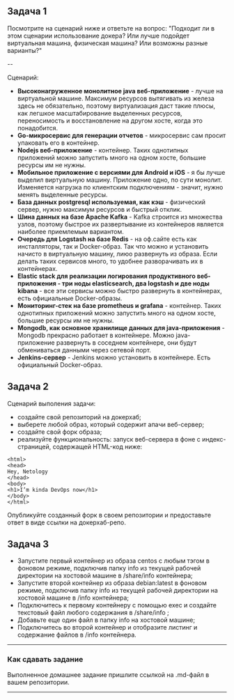 ## Задача 1 

Посмотрите на сценарий ниже и ответьте на вопрос:
"Подходит ли в этом сценарии использование докера? Или лучше подойдет виртуальная машина, физическая машина? Или возможны разные варианты?"

--

Сценарий:

- **Высоконагруженное монолитное java веб-приложение** - лучше на виртуальной машине. Максимум ресурсов вытягивать из железа здесь не обязательно, поэтому виртуализация даст такие плюсы, как легшкое масштабирование выделенных ресурсов, переносимость и восстановление на другом хосте, когда это понадобится.   
- **Go-микросервис для генерации отчетов** - микросервис сам просит упаковать его в контейнер.  
- **Nodejs веб-приложение** - контейнер. Таких однотипных приложений можно запустить много на одном хосте, большие ресурсы им не нужны.  
- **Мобильное приложение c версиями для Android и iOS** - я бы лучше выделил виртуальную машину. Приложение одно, по сути монолит. Изменяется нагрузка по клиентским подключениям - значит, нужно менять выделенные ресурсы. 
- **База данных postgresql используемая, как кэш** - физический сервер, нужно максимум ресурсов и быстрый отклик.  
- **Шина данных на базе Apache Kafka** - Kafka строится из множества узлов, поэтому быстрое их развертывание из контейнеров является наиболее приемлемым вариантом.
- **Очередь для Logstash на базе Redis** - на оф.сайте есть как инсталляторы, так и Docker-образ. Так что можно и установить начисто в виртуальную машину, лиюо развернуть из образа. Если делать таких сервисов много, то удобнее разворачивать их в контейнерах.  
- **Elastic stack для реализации логирования продуктивного веб-приложения - три ноды elasticsearch, два logstash и две ноды kibana** - все эти сервисы можно быстро развернуть в контейнерах, есть официальные Docker-образы.  
- **Мониторинг-стек на базе prometheus и grafana** - контейнер. Таких однотипных приложений можно запустить много на одном хосте, большие ресурсы им не нужны.  
- **Mongodb, как основное хранилище данных для java-приложения** - Mongodb прекрасно работает в контейнере. Можно java-приложение развернуть в соседнем контейнере, они будут обмениваться данными через сетевой порт.
- **Jenkins-сервер** - Jenkins можно установить в контейнере. Есть официальный Docker-образ.

## Задача 2 

Сценарий выполения задачи:

- создайте свой репозиторий на докерхаб; 
- выберете любой образ, который содержит апачи веб-сервер;
- создайте свой форк образа;
- реализуйте функциональность: 
запуск веб-сервера в фоне с индекс-страницей, содержащей HTML-код ниже: 
```
<html>
<head>
Hey, Netology
</head>
<body>
<h1>I’m kinda DevOps now</h1>
</body>
</html>
```
Опубликуйте созданный форк в своем репозитории и предоставьте ответ в виде ссылки на докерхаб-репо.

## Задача 3 

- Запустите первый контейнер из образа centos c любым тэгом в фоновом режиме, подключив папку info из текущей рабочей директории на хостовой машине в /share/info контейнера;
- Запустите второй контейнер из образа debian:latest в фоновом режиме, подключив папку info из текущей рабочей директории на хостовой машине в /info контейнера;
- Подключитесь к первому контейнеру с помощью exec и создайте текстовый файл любого содержания в /share/info ;
- Добавьте еще один файл в папку info на хостовой машине;
- Подключитесь во второй контейнер и отобразите листинг и содержание файлов в /info контейнера.

---

### Как cдавать задание

Выполненное домашнее задание пришлите ссылкой на .md-файл в вашем репозитории.

---
